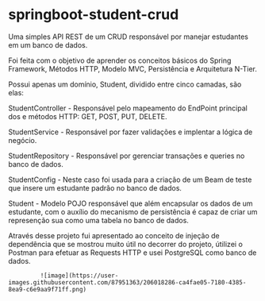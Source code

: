 # springboot-student-crud

Uma simples API REST de um CRUD responsável por manejar estudantes em um banco de dados.

Foi feita com o objetivo de aprender os conceitos básicos do Spring Framework, Métodos HTTP, Modelo MVC, Persistência e Arquitetura N-Tier.

Possui apenas um domínio, Student, dividido entre cinco camadas, são elas:

StudentController - Responsável pelo mapeamento do EndPoint principal dos e métodos HTTP: GET, POST, PUT, DELETE.

StudentService - Responsável por fazer validações e implentar a lógica de negócio.

StudentRepository - Responsável por gerenciar transações e queries no banco de dados.

StudentConfig - Neste caso foi usada para a criação de um Beam de teste que insere um estudante padrão no banco de dados.

Student - Modelo POJO responsável que além encapsular os dados de um estudante, com o auxílio do mecanismo de persistência é capaz de criar um represenção sua como uma tabela no banco de dados.

Através desse projeto fui apresentado ao conceito de injeção de dependência que se mostrou muito útil no decorrer do projeto, útilizei o Postman para efetuar as Requests HTTP e usei PostgreSQL como banco de dados.


             ![image](https://user-images.githubusercontent.com/87951363/206018286-ca4fae05-7180-4385-8ea9-c6e9aa9f71ff.png)
